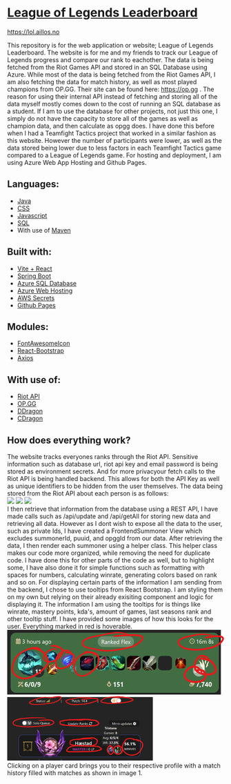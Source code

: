 # [League of Legends Leaderboard](https://lol.aillos.no)
https://lol.aillos.no
<br/>

This repository is for the web application or website; League of Legends Leaderboard.
The website is for me and my friends to track our League of Legends progress and compare our rank to eachother.
The data is being fetched from the Riot Games API and stored in an SQL Database using Azure. 
While most of the data is being fetched from the Riot Games API, I am also fetching the data for match history, as well as most played champions from OP.GG. Their site can be found here: https://op.gg . The reason for using their internal API instead of fetching and storing all of the data myself mostly comes down to the cost of running an SQL database as a student. If I am to use the database for other projects, not just this one, I simply do not have the capacity to store all of the games as well as champion data, and then calculate as opgg does. I have done this before when I had a Teamfight Tactics project that worked in a similar fashion as this website. However the number of participants were lower, as well as the data stored being lower due to less factors in each Teamfight Tactics game compared to a League of Legends game. For hosting and deployment, I am using Azure Web App Hosting and Github Pages.

## Languages:
- [Java](https://www.java.com/en/)
- [CSS](https://developer.mozilla.org/en-US/docs/Web/CSS)
- [Javascript](https://developer.mozilla.org/en-US/docs/Web/JavaScript)
- [SQL](https://www.microsoft.com/en-us/sql-server/)
- With use of [Maven](https://maven.apache.org/)

## Built with:
- [Vite + React](https://vitejs.dev/guide/)
- [Spring Boot](https://spring.io/)
- [Azure SQL Database](https://azure.microsoft.com/en-us/products/azure-sql/)
- [Azure Web Hosting](https://azure.microsoft.com/en-us/products/app-service/web/)
- [AWS Secrets](https://aws.amazon.com/secrets-manager/)
- [Github Pages](https://pages.github.com)

## Modules:
- [FontAwesomeIcon](https://www.npmjs.com/package/@fortawesome/fontawesome-free)
- [React-Bootstrap](https://www.npmjs.com/package/react-bootstrap)
- [Axios](https://www.npmjs.com/package/axios)

## With use of:
- [Riot API](https://developer.riotgames.com/)
- [OP.GG](https://op.gg)
- [DDragon](http://ddragon.leagueoflegends.com/)
- [CDragon](https://raw.communitydragon.org/14.4/cdragon/)

## How does everything work?
The website tracks everyones ranks through the Riot API. Sensitive information such as database url, riot api key and email password is being stored as environment secrets. And for more privacyour fetch calls to the Riot API is being handled backend. This allows for both the API Key as well as unique identifiers to be hidden from the user themselves. The data being stored from the Riot API about each person is as follows: 
<br />
<img src="https://github.com/aillos/lolleaderboard/assets/91605277/f426dd1b-2293-40d3-84a2-9423643ff159" height="200">
<img src="https://github.com/aillos/lolleaderboard/assets/91605277/97a26ef1-7e00-4bbd-8e2c-e8ca169cad81" height="200">
<img src="https://github.com/aillos/lolleaderboard/assets/91605277/b96bb8f0-6831-49a4-b03f-f07ef6121501" height="200">
<br />
I then retrieve that information from the database using a REST API, I have made calls such as /api/update and /api/getAll for storing new data and retrieving all data.
However as I dont wish to expose all the data to the user, such as private Ids, I have created a FrontendSummoner View which excludes summonerId, puuid, and opggId from our data. 
After retrieving the data, I then render each summoner using a helper class. This helper class makes our code more organized, while removing the need for duplicate code. I have done this for other parts of the code as well, but to highlight some, I have also done it for simple functions such as formatting with spaces for numbers, calculating winrate, generating colors based on rank and so on.
For displaying certain parts of the information I am sending from the backend, I chose to use tooltips from React Bootstrap. I am styling them on my own but relying on their already exisiting component and logic for displaying it. The information I am using the tooltips for is things like winrate, mastery points, kda's, amount of games, last seasons rank and other tooltip stuff. I have provided some images of how this looks for the user. Everything marked in red is hoverable. <br />
<img src="https://raw.githubusercontent.com/aillos/lolleaderboard/master/leaderboard-frontend/src/assets/screenshot2.png" height="150">
<img src="https://raw.githubusercontent.com/aillos/lolleaderboard/master/leaderboard-frontend/src/assets/screenshot1.png" height="150">
<br />
Clicking on a player card brings you to their respective profile with a match history filled with matches as shown in image 1.


